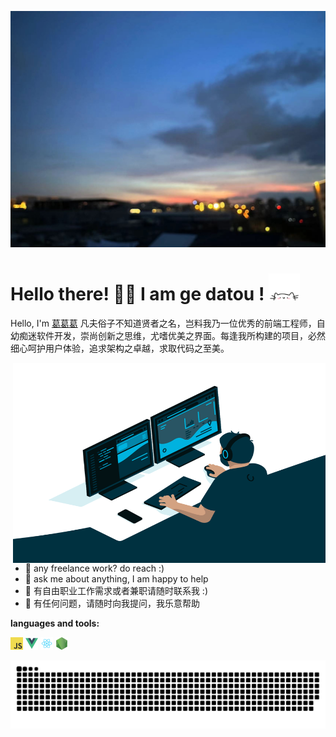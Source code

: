 
![scenery.jpg](img%2Fscenery.jpg)
# Hello there! 👋🏻 I am ge datou ! <img src="./img/cat.gif" alt="Meaow" width="50" />

Hello, I'm [葛葛葛](https://github.com/17359898647)
凡夫俗子不知道贤者之名，岂料我乃一位优秀的前端工程师，自幼痴迷软件开发，崇尚创新之思维，尤嗜优美之界面。每逢我所构建的项目，必然细心呵护用户体验，追求架构之卓越，求取代码之至美。

<img align="right" alt="GIF" src="https://github.com/kirklin/kirklin/blob/main/img/code.gif?raw=true" width="500" height="320" />

- 💼 any freelance work? do reach :)
- 💬 ask me about anything, I am happy to help
- 💼 有自由职业工作需求或者兼职请随时联系我 :)
- 💬 有任何问题，请随时向我提问，我乐意帮助

**languages and tools:**  

<code><img height="20" src="https://raw.githubusercontent.com/github/explore/80688e429a7d4ef2fca1e82350fe8e3517d3494d/topics/javascript/javascript.png"></code>
<code><img height="20" src="https://raw.githubusercontent.com/github/explore/80688e429a7d4ef2fca1e82350fe8e3517d3494d/topics/vue/vue.png"></code>
<code><img height="20" src="https://raw.githubusercontent.com/github/explore/80688e429a7d4ef2fca1e82350fe8e3517d3494d/topics/react/react.png"></code>
<code><img height="20" src="https://raw.githubusercontent.com/github/explore/80688e429a7d4ef2fca1e82350fe8e3517d3494d/topics/nodejs/nodejs.png"></code>


<picture>
  <source media="(prefers-color-scheme: dark)" srcset="https://raw.githubusercontent.com/17359898647/17359898647/output/github-contribution-grid-snake-dark.svg">
  <source media="(prefers-color-scheme: light)" srcset="https://raw.githubusercontent.com/17359898647/17359898647/output/github-contribution-grid-snake.svg">
  <img alt="github contribution grid snake animation" src="https://raw.githubusercontent.com/17359898647/17359898647/output/github-contribution-grid-snake.svg">
</picture>
